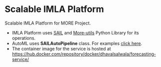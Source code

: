 # Scalable IMLA Platform

Scalable IMLA Platform for MORE Project.

- IMLA Platform uses [SAIL](https://github.com/IBM/sail) and [More-utils](https://github.com/IBM/more-utils) Python Library for its operations.
- AutoML uses **SAILAutoPipeline** class. For examples [click here](https://github.com/IBM/sail/tree/main/examples/models/auto_ml).
- The container image for the service is hosted at https://hub.docker.com/repository/docker/dhavalsalwala/forecasting-service/
